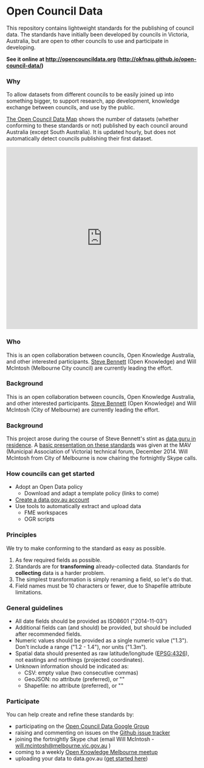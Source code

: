 # Open Council Data

This repository contains lightweight standards for the publishing of council data. The standards have initially been developed by councils in Victoria, Australia, but are open to other councils to use and participate in developing.

**See it online at http://opencouncildata.org (http://okfnau.github.io/open-council-data/)**

### Why

 To allow datasets from different councils to be easily joined up into something bigger, to support research, app development, knowledge exchange between councils, and use by the public.

[The Open Council Data Map](https://stevage.cartodb.com/viz/43494ef2-61f3-11e5-a667-0e4fddd5de28/map) shows the number of datasets (whether conforming to these standards or not) published by each council around Australia (except South Australia). It is updated hourly,
but does not automatically detect councils publishing their first dataset.

<iframe width='100%' height='480' frameborder='0'
src='https://stevage.cartodb.com/viz/43494ef2-61f3-11e5-a667-0e4fddd5de28/embed_map'
allowfullscreen webkitallowfullscreen mozallowfullscreen oallowfullscreen msallowfullscreen>
</iframe>

### Who
This is an open collaboration between councils, Open Knowledge Australia, and other interested participants. [Steve Bennett](http://stevebennett.me) (Open Knowledge) and Will McIntosh (Melbourne City council) are currently leading the effort.

### Background
This is an open collaboration between councils, Open Knowledge Australia, and other interested participants. [Steve Bennett](http://stevebennett.me) (Open Knowledge) and Will McIntosh (City of Melbourne) are currently leading the effort.

### Background
This project arose during the course of Steve Bennett's stint as [data guru in residence](http://melbdataguru.tumblr.com). A [basic presentation on these standards](http://tinyurl.com/opendatamav) was given at the MAV (Municipal Association of Victoria) technical forum, December 2014. Will McIntosh from City of Melbourne is now chairing the fortnightly Skype calls.

### How councils can get started
* Adopt an Open Data policy
  - Download and adapt a template policy (links to come)
* [Create a data.gov.au account](https://toolkit.data.gov.au/index.php?title=Starting_on_datagovau#Getting_an_Account)
* Use tools to automatically extract and upload data
  - FME workspaces
  - OGR scripts

### Principles
We try to make conforming to the standard as easy as possible.

1. As few required fields as possible.
2. Standards are for **transforming** already-collected data. Standards for **collecting** data is a harder problem.
3. The simplest transformation is simply renaming a field, so let's do that.
4. Field names must be 10 characters or fewer, due to Shapefile attribute limitations.

### General guidelines

* All date fields should be provided as ISO8601 ("2014-11-03")
* Additional fields can (and should) be provided, but should be included after recommended fields.
* Numeric values should be provided as a single numeric value ("1.3"). Don't include a range ("1.2 - 1.4"), nor units ("1.3m").
* Spatial data should presented as raw latitude/longitude ([EPSG:4326](http://spatialreference.org/ref/epsg/wgs-84/)), not eastings and northings (projected coordinates).
* Unknown information should be indicated as:
    - CSV: empty value (two consecutive commas)
    - GeoJSON: no attribute (preferred), or ""
    - Shapefile: no attribute (preferred), or ""

### Participate

You can help create and refine these standards by:

* participating on the [Open Council Data Google Group](https://groups.google.com/forum/#!forum/opencouncildata)
* raising and commenting on issues on the [Github issue tracker](https://github.com/OKFNau/open-council-data/issues)
* joining the fortnightly Skype chat (email Will McIntosh - will.mcintosh@melbourne.vic.gov.au )
* coming to a weekly [Open Knowledge Melbourne meetup](www.meetup.com/Open-Knowledge-Melbourne/)
* uploading your data to data.gov.au ([get started here]( https://toolkit.data.gov.au/index.php?title=How_to_use_data.gov.au#Getting_an_account_on_data.gov.au))
